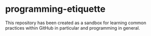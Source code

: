 # programming-etiquette
This repository has been created as a sandbox for learning common practices within GitHub in particular and programming in general. 

